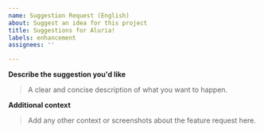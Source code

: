 ```yaml
---
name: Suggestion Request (English)
about: Suggest an idea for this project
title: Suggestions for Aluria!
labels: enhancement
assignees: ''

---
```


**Describe the suggestion you'd like**
> A clear and concise description of what you want to happen.

**Additional context**
> Add any other context or screenshots about the feature request here.
